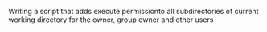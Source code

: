 Writing a script that adds execute permissionto all subdirectories of current working directory for the owner, group owner and other users
